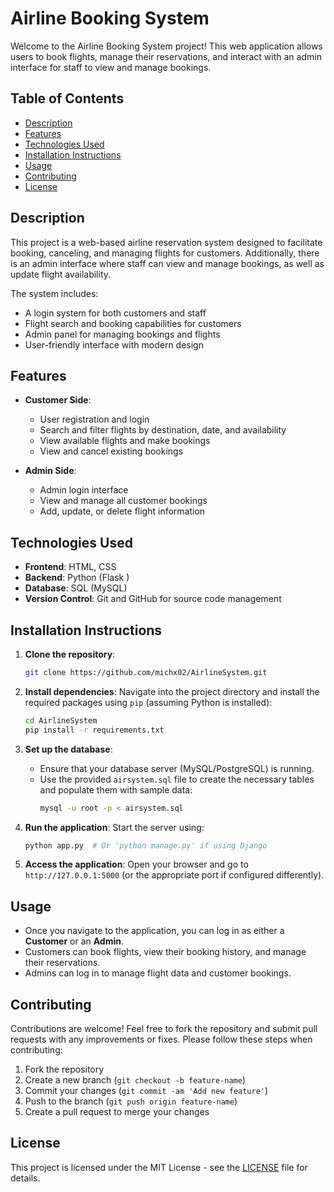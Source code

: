 

# Airline Booking System

Welcome to the Airline Booking System project! This web application allows users to book flights, manage their reservations, and interact with an admin interface for staff to view and manage bookings.

## Table of Contents

- [Description](#description)
- [Features](#features)
- [Technologies Used](#technologies-used)
- [Installation Instructions](#installation-instructions)
- [Usage](#usage)
- [Contributing](#contributing)
- [License](#license)

## Description

This project is a web-based airline reservation system designed to facilitate booking, canceling, and managing flights for customers. Additionally, there is an admin interface where staff can view and manage bookings, as well as update flight availability.

The system includes:
- A login system for both customers and staff
- Flight search and booking capabilities for customers
- Admin panel for managing bookings and flights
- User-friendly interface with modern design

## Features

- **Customer Side**:
  - User registration and login
  - Search and filter flights by destination, date, and availability
  - View available flights and make bookings
  - View and cancel existing bookings

- **Admin Side**:
  - Admin login interface
  - View and manage all customer bookings
  - Add, update, or delete flight information

## Technologies Used

- **Frontend**: HTML, CSS 
- **Backend**: Python (Flask )
- **Database**: SQL (MySQL)
- **Version Control**: Git and GitHub for source code management

## Installation Instructions

1. **Clone the repository**:
   ```bash
   git clone https://github.com/michx02/AirlineSystem.git
   ```

2. **Install dependencies**:
   Navigate into the project directory and install the required packages using `pip` (assuming Python is installed):
   ```bash
   cd AirlineSystem
   pip install -r requirements.txt
   ```

3. **Set up the database**:
   - Ensure that your database server (MySQL/PostgreSQL) is running.
   - Use the provided `airsystem.sql` file to create the necessary tables and populate them with sample data:
     ```bash
     mysql -u root -p < airsystem.sql
     ```

4. **Run the application**:
   Start the server using:
   ```bash
   python app.py  # Or 'python manage.py' if using Django
   ```

5. **Access the application**:
   Open your browser and go to `http://127.0.0.1:5000` (or the appropriate port if configured differently).

## Usage

- Once you navigate to the application, you can log in as either a **Customer** or an **Admin**.
- Customers can book flights, view their booking history, and manage their reservations.
- Admins can log in to manage flight data and customer bookings.

## Contributing

Contributions are welcome! Feel free to fork the repository and submit pull requests with any improvements or fixes. Please follow these steps when contributing:

1. Fork the repository
2. Create a new branch (`git checkout -b feature-name`)
3. Commit your changes (`git commit -am 'Add new feature'`)
4. Push to the branch (`git push origin feature-name`)
5. Create a pull request to merge your changes

## License

This project is licensed under the MIT License - see the [LICENSE](LICENSE) file for details.

